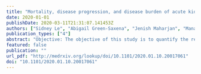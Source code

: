 ```yaml
---
title: "Mortality, disease progression, and disease burden of acute kidney injury in alcohol use disorder subpopulation"
date: 2020-01-01
publishDate: 2020-03-11T21:31:07.141453Z
authors: ["Sidney Le", "Abigail Green-Saxena", "Jenish Maharjan", "Manan Khattar", "Jacob Calvert", "Emily Pellegrini", "Jana Hoffman", "Ritankar Das"]
publication_types: ["4"]
abstract: "Objective: The objective of this study is to quantify the relationship between acute kidney injury (AKI) and alcohol use disorder (AUD), in terms of disease burden, mortality burden and disease progression. Methods: We used the University of California, San Francisco Medical Center in San Francisco, CA (UCSF) and Medical Information Mart for Intensive Care (MIMIC-III) databases to quantify AKI disease and mortality burden as well as AKI disease progression in the AUD and non-AUD subpopulations. We used the MIMIC-III dataset to compare two different methods of encoding AKI: ICD-9 codes, and the 2012 Kidney Disease: Improving Global Outcomes scheme (KDIGO). In addition to the AUD subpopulation (defined by AUD-related ICD-9 codes), we also present analysis for the hepatorenal syndrome (HRS) and alcohol-related cirrhosis subpopulations identified via ICD-9 coding. Results: In both the ICD-9 and KDIGO encodings of AKI, the AUD subpopulation had a higher prevalence of AKI (ICD-9: 48.59% vs. 29.99% AKI in the non-AUD subpopulations; KDIGO: 39.84% vs. 27.99%) in the MIMIC-III dataset. In the UCSF dataset, the AUD subpopulation also had a higher prevalence of AKI than the non-AUD subpopulation (ICD-9:  48.60% vs. 8.45%). The mortality rate of the subpopulation with both AKI and an AUD-related condition (AUD, HRS, or alcohol-related cirrhosis) was consistently higher than that of the subpopulation with only AKI in both datasets after adjusting for disease severity using two methods of severity estimation in the MIMIC-III dataset. Disease progression rates were similar for AUD and non-AUD subpopulations. Conclusions: Our work using the UCSF multi-ward academic hospital data and the MIMIC-III ICU dataset shows that the AUD patient subpopulation had a higher number of AKI patients than the non-AUD subpopulation, and that patients with both AKI and either AUD, HRS, or alcohol-related cirrhosis were shown to have higher rates of mortality than the non-AUD subpopulation with AKI. Trial Registration: Not applicable."
featured: false
publication: ""
url_pdf: "http://medrxiv.org/lookup/doi/10.1101/2020.01.10.20017061"
doi: "10.1101/2020.01.10.20017061"
---
```



